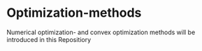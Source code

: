 # Optimization-methods
Numerical optimization- and convex optimization methods will be introduced in this Repositiory

